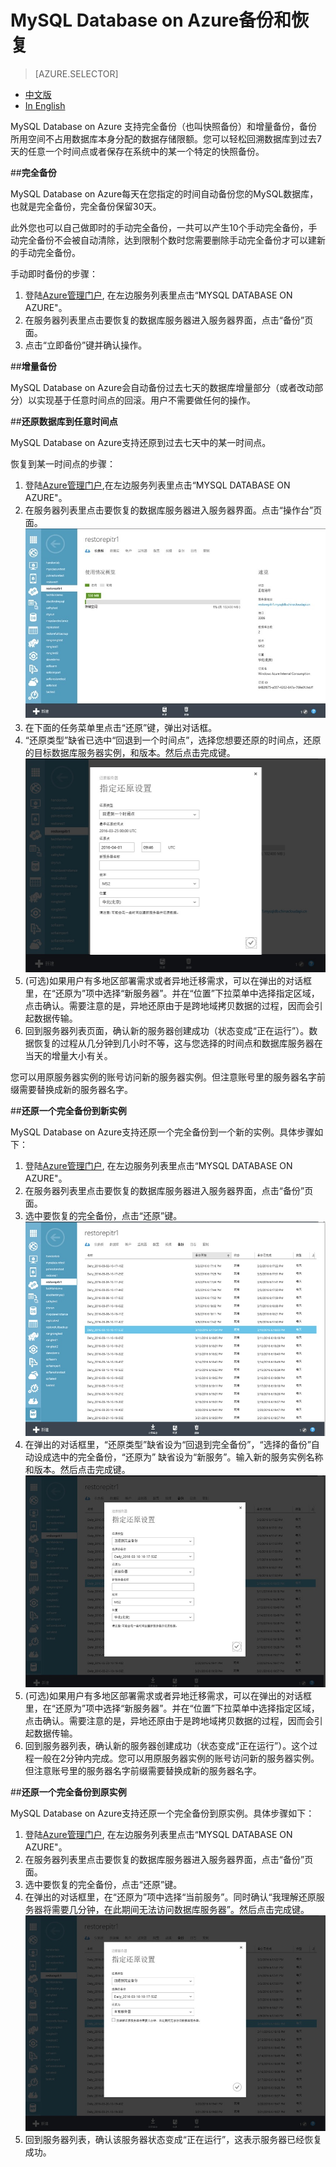 <properties linkid="" urlDisplayName="" pageTitle="MySQL服务问题 - Azure 微软云" metaKeywords="Azure 云,技术文档,文档与资源,MySQL,数据库,快照备份,增量备份,Azure MySQL, MySQL PaaS,Azure MySQL PaaS, Azure MySQL Service, Azure RDS,FAQ" description="针对用户在使用MySQL 数据库 on Azure中遇到的一些常见技术问题,提供快速解答。如果您仍存有疑问,欢迎联系技术支持。" metaCanonical="" services="MySQL" documentationCenter="Services" title="" authors="v-chuw" solutions="" manager="RongYu" editor="" />

<tags ms.service="mysql" ms.date="05/28/2016" wacn.date="05/28/2016"/>

# MySQL Database on Azure备份和恢复

> [AZURE.SELECTOR]
- [中文版](/documentation/articles/mysql-database-point-in-time-restore)
- [In English](/documentation/articles/mysql-database-enus-point-in-time-restore)

MySQL Database on Azure 支持完全备份（也叫快照备份）和增量备份，备份所用空间不占用数据库本身分配的数据存储限额。您可以轻松回溯数据库到过去7天的任意一个时间点或者保存在系统中的某一个特定的快照备份。

##**完全备份**

MySQL Database on Azure每天在您指定的时间自动备份您的MySQL数据库，也就是完全备份，完全备份保留30天。

此外您也可以自己做即时的手动完全备份，一共可以产生10个手动完全备份，手动完全备份不会被自动清除，达到限制个数时您需要删除手动完全备份才可以建新的手动完全备份。

手动即时备份的步骤：

1. 登陆[Azure管理门户](http://manage.windowsazure.cn/), 在左边服务列表里点击“MYSQL DATABASE ON AZURE"。
2.	在服务器列表里点击要恢复的数据库服务器进入服务器界面，点击“备份”页面。
3.	点击“立即备份”键并确认操作。

##**增量备份**

MySQL Database on Azure会自动备份过去七天的数据库增量部分（或者改动部分）以实现基于任意时间点的回滚。用户不需要做任何的操作。

##**还原数据库到任意时间点**

MySQL Database on Azure支持还原到过去七天中的某一时间点。

恢复到某一时间点的步骤：

1. 登陆[Azure管理门户](http://manage.windowsazure.cn/),在左边服务列表里点击“MYSQL DATABASE ON AZURE"。
2. 在服务器列表里点击要恢复的数据库服务器进入服务器界面。点击“操作台”页面。
![还原到任意时间点][1]
3. 在下面的任务菜单里点击“还原”键，弹出对话框。
4. “还原类型”缺省已选中“回退到一个时间点”，选择您想要还原的时间点，还原的目标数据库服务器实例，和版本。然后点击完成键。
![还原到任意时间点][2]
5. (可选)如果用户有多地区部署需求或者异地迁移需求，可以在弹出的对话框里，在“还原为”项中选择“新服务器”。并在“位置”下拉菜单中选择指定区域，点击确认。需要注意的是，异地还原由于是跨地域拷贝数据的过程，因而会引起数据传输。
6. 回到服务器列表页面，确认新的服务器创建成功（状态变成“正在运行”）。数据恢复的过程从几分钟到几小时不等，这与您选择的时间点和数据库服务器在当天的增量大小有关。

您可以用原服务器实例的账号访问新的服务器实例。但注意账号里的服务器名字前缀需要替换成新的服务器名字。

##**还原一个完全备份到新实例**

MySQL Database on Azure支持还原一个完全备份到一个新的实例。具体步骤如下：

1.	登陆[Azure管理门户](http://manage.windowsazure.cn/), 在左边服务列表里点击“MYSQL DATABASE ON AZURE"。
2.	在服务器列表里点击要恢复的数据库服务器进入服务器界面，点击“备份”页面。
3.	选中要恢复的完全备份，点击“还原”键。
![还原一个完全备份到新实例][3]
4.	在弹出的对话框里，“还原类型”缺省设为“回退到完全备份”，“选择的备份”自动设成选中的完全备份，“还原为” 缺省设为“新服务”。输入新的服务实例名称和版本。然后点击完成键。
![还原一个完全备份到新实例][4]
5. (可选)如果用户有多地区部署需求或者异地迁移需求，可以在弹出的对话框里，在“还原为”项中选择“新服务器”。并在“位置”下拉菜单中选择指定区域，点击确认。需要注意的是，异地还原由于是跨地域拷贝数据的过程，因而会引起数据传输。
6.	回到服务器列表，确认新的服务器创建成功（状态变成“正在运行”）。这个过程一般在2分钟内完成。您可以用原服务器实例的账号访问新的服务器实例。但注意账号里的服务器名字前缀需要替换成新的服务器名字。

##**还原一个完全备份到原实例**

MySQL Database on Azure支持还原一个完全备份到原实例。具体步骤如下：

1.	登陆[Azure管理门户](http://manage.windowsazure.cn/), 在左边服务列表里点击“MYSQL DATABASE ON AZURE"。
2.	在服务器列表里点击要恢复的数据库服务器进入服务器界面，点击“备份”页面。
3.	选中要恢复的完全备份，点击“还原”键。
4.	在弹出的对话框里，在“还原为”项中选择“当前服务”。同时确认“我理解还原服务器将需要几分钟，在此期间无法访问数据库服务器”。然后点击完成键。
![还原一个完全备份到原实例][5]
5.	回到服务器列表，确认该服务器状态变成“正在运行”，这表示服务器已经恢复成功。

<!--Image references-->

[1]: ./media/mysql-database-point-in-time-restore/Restore1.jpg
[2]: ./media/mysql-database-point-in-time-restore/Restore2.jpg
[3]: ./media/mysql-database-point-in-time-restore/Restore3.jpg
[4]: ./media/mysql-database-point-in-time-restore/Restore4.jpg
[5]: ./media/mysql-database-point-in-time-restore/Restore5.jpg